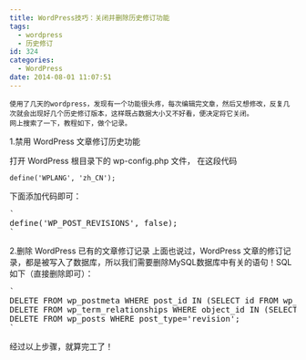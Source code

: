 ```yaml
---
title: WordPress技巧：关闭并删除历史修订功能
tags:
  - wordpress
  - 历史修订
id: 324
categories:
  - WordPress
date: 2014-08-01 11:07:51
---
```


    使用了几天的wordpress，发现有一个功能很头疼，每次编辑完文章，然后又想修改，反复几次就会出现好几个历史修订版本，这样既占数据大小又不好看，便决定将它关闭。
    网上搜索了一下，教程如下，做个记录。
<!--more-->

1.禁用 WordPress 文章修订历史功能

打开 WordPress 根目录下的 wp-config.php 文件，
在这段代码

    define('WPLANG', 'zh_CN');

下面添加代码即可：

<pre>
`
define('WP_POST_REVISIONS', false);
`
</pre>

2.删除 WordPress 已有的文章修订记录
上面也说过，WordPress 文章的修订记录，都是被写入了数据库，所以我们需要删除MySQL数据库中有关的语句！SQL 如下（直接删除即可）：

<pre>
`
DELETE FROM wp_postmeta WHERE post_id IN (SELECT id FROM wp_posts WHERE post_type = 'revision');
DELETE FROM wp_term_relationships WHERE object_id IN (SELECT id FROM wp_posts WHERE post_type='revision');
DELETE FROM wp_posts WHERE post_type='revision';
`
</pre>

经过以上步骤，就算完工了！